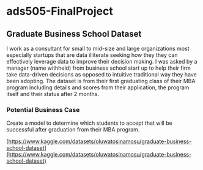 # ads505-FinalProject


## Graduate Business School Dataset

I work as a consultant for small to mid-size and large organizations most especially startups that are data illiterate seeking how they they can effectively leverage data to improve their decision making. I was asked by a manager (name withheld) from business school start up to help their firm take data-driven decisions as opposed to intuitive traditional way they have been adopting. The dataset is from their first graduating class of their MBA program including details and scores from their application, the program itself and their status after 2 months.

### Potential Business Case
Create a model to determine which students to accept that will be successful after graduation from their MBA program. 

[https://www.kaggle.com/datasets/oluwatosinamosu/graduate-business-school-dataset](https://www.kaggle.com/datasets/oluwatosinamosu/graduate-business-school-dataset)


